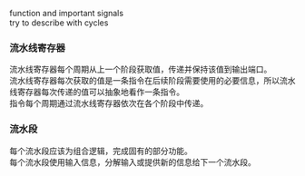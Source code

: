 function and important signals   
try to describe with cycles   

### 流水线寄存器
流水线寄存器每个周期从上一个阶段获取值，传递并保持该值到输出端口。  
流水线寄存器每次获取的值是一条指令在后续阶段需要使用的必要信息，所以流水线寄存器每次传递的值可以抽象地看作一条指令。    
指令每个周期通过流水线寄存器依次在各个阶段中传递。  

### 流水段
每个流水段应该为组合逻辑，完成固有的部分功能。      
每个流水段使用输入信息，分解输入或提供新的信息给下一个流水段。    
